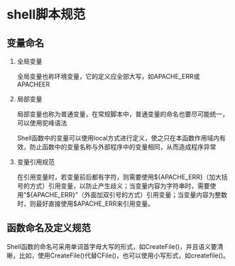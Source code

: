# shell脚本规范

## 变量命名

1. 全局变量

   全局变量也称环境变量，它的定义应全部大写，如APACHE_ERR或APACHEER

2. 局部变量

   局部变量也称为普通变量，在常规脚本中，普通变量的命名也要尽可能统一，可以使用驼峰语法

   Shell函数中的变量可以使用local方式进行定义，使之只在本函数作用域内有效，防止函数中的变量名称与外部程序中的变量相同，从而造成程序异常

3. 变量引用规范

   在引用变量时，若变量前后都有字符，则需要使用${APACHE_ERR}（加大括号的方式）引用变量，以防止产生歧义；当变量内容为字符串时，需要使用"${APACHE_ERR}"（外面加双引号的方式）引用变量；当变量内容为整数时，则最好直接使用$APACHE_ERR来引用变量。

## 函数命名及定义规范

Shell函数的命名可采用单词首字母大写的形式，如CreateFile()，并且语义要清晰，比如，使用CreateFile()代替CFile()，也可以使用小写形式，如createfile()。